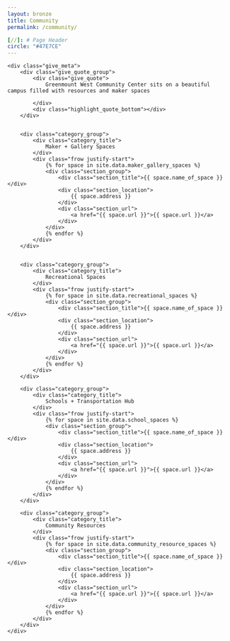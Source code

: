 ```yaml
---
layout: bronze
title: Community
permalink: /community/

[//]: # Page Header
circle: "#47E7CE"
---
```


<div class="discover_grid">
    <div class="discover_prime_single">
        <div class="community_prime_image" style="background-image: url('/assets/img/community_map.jpg');"></div>
    </div>

    <div class="give_meta">
        <div class="give_quote_group">
            <div class="give_quote">
                Greenmount West Community Center sits on a beautiful campus filled with resources and maker spaces

            </div>
            <div class="highlight_quote_bottom"></div>
        </div>


        <div class="category_group">
            <div class="category_title">
                Maker + Gallery Spaces
            </div>
            <div class="frow justify-start">
                {% for space in site.data.maker_gallery_spaces %}
                <div class="section_group">
                    <div class="section_title">{{ space.name_of_space }}</div>
                    <div class="section_location">
                        {{ space.address }}
                    </div>
                    <div class="section_url">
                        <a href="{{ space.url }}">{{ space.url }}</a>
                    </div>
                </div>
                {% endfor %}
            </div>
        </div>


        <div class="category_group">
            <div class="category_title">
                Recreational Spaces
            </div>
            <div class="frow justify-start">
                {% for space in site.data.recreational_spaces %}
                <div class="section_group">
                    <div class="section_title">{{ space.name_of_space }}</div>
                    <div class="section_location">
                        {{ space.address }}
                    </div>
                    <div class="section_url">
                        <a href="{{ space.url }}">{{ space.url }}</a>
                    </div>
                </div>
                {% endfor %}
            </div>
        </div>

        <div class="category_group">
            <div class="category_title">
                Schools + Transportation Hub
            </div>
            <div class="frow justify-start">
                {% for space in site.data.school_spaces %}
                <div class="section_group">
                    <div class="section_title">{{ space.name_of_space }}</div>
                    <div class="section_location">
                        {{ space.address }}
                    </div>
                    <div class="section_url">
                        <a href="{{ space.url }}">{{ space.url }}</a>
                    </div>
                </div>
                {% endfor %}
            </div>
        </div>

        <div class="category_group">
            <div class="category_title">
                Community Resources
            </div>
            <div class="frow justify-start">
                {% for space in site.data.community_resource_spaces %}
                <div class="section_group">
                    <div class="section_title">{{ space.name_of_space }}</div>
                    <div class="section_location">
                        {{ space.address }}
                    </div>
                    <div class="section_url">
                        <a href="{{ space.url }}">{{ space.url }}</a>
                    </div>
                </div>
                {% endfor %}
            </div>
        </div>
    </div>


</div>
